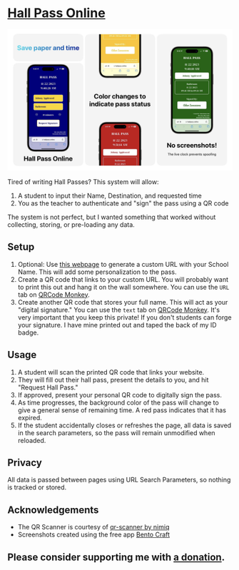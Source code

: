 # [Hall Pass Online](https://hallpass.online/)

![Screenshots of Hall Pass Online](assets/bento.jpeg)

Tired of writing Hall Passes? This system will allow:
1. A student to input their Name, Destination, and requested time
2. You as the teacher to authenticate and "sign" the pass using a QR code

The system is not perfect, but I wanted something that worked without collecting, storing, or pre-loading any data.

## Setup
1. Optional: Use [this webpage](https://hallpass.online/url-generator.html) to generate a custom URL with your School Name. This will add some personalization to the pass.
2. Create a QR code that links to your custom URL. You will probably want to print this out and hang it on the wall somewhere. You can use the `URL` tab on [QRCode Monkey](https://www.qrcode-monkey.com/#url).
3. Create another QR code that stores your full name. This will act as your "digital signature." You can use the `text` tab on [QRCode Monkey](https://www.qrcode-monkey.com/#text). It's very important that you keep this private! If you don't students can forge your signature. I have mine printed out and taped the back of my ID badge.

## Usage
1.  A student will scan the printed QR code that links your website.
2. They will fill out their hall pass, present the details to you, and hit "Request Hall Pass."
3.  If approved, present your personal QR code to digitally sign the pass.
4. As time progresses, the background color of the pass will change to give a general sense of remaining time. A red pass indicates that it has expired.
5. If the student accidentally closes or refreshes the page, all data is saved in the search parameters, so the pass will remain unmodified when reloaded.

## Privacy
All data is passed between pages using URL Search Parameters, so nothing is tracked or stored.

## Acknowledgements
- The QR Scanner is courtesy of [qr-scanner by nimiq](https://github.com/nimiq/qr-scanner)
- Screenshots created using the free app [Bento Craft](https://github.com/thatvirtualboy/SwiftUI-Bento-Box)

## Please consider supporting me with [a donation](https://www.buymeacoffee.com/aiannazzone).
